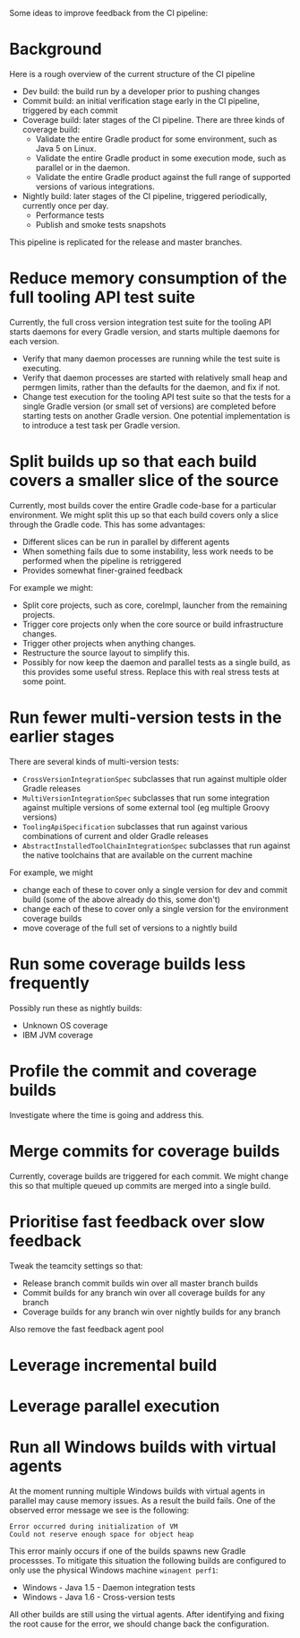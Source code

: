 
Some ideas to improve feedback from the CI pipeline:

# Background

Here is a rough overview of the current structure of the CI pipeline

- Dev build: the build run by a developer prior to pushing changes
- Commit build: an initial verification stage early in the CI pipeline, triggered by each commit
- Coverage build: later stages of the CI pipeline. There are three kinds of coverage build:
    - Validate the entire Gradle product for some environment, such as Java 5 on Linux.
    - Validate the entire Gradle product in some execution mode, such as parallel or in the daemon.
    - Validate the entire Gradle product against the full range of supported versions of various integrations.
- Nightly build: later stages of the CI pipeline, triggered periodically, currently once per day.
    - Performance tests
    - Publish and smoke tests snapshots

This pipeline is replicated for the release and master branches.

# Reduce memory consumption of the full tooling API test suite

Currently, the full cross version integration test suite for the tooling API starts daemons for every Gradle version, and starts
multiple daemons for each version.

- Verify that many daemon processes are running while the test suite is executing.
- Verify that daemon processes are started with relatively small heap and permgen limits, rather than the defaults for the daemon, and fix if not.
- Change test execution for the tooling API test suite so that the tests for a single Gradle version (or small set of versions) are completed before starting
  tests on another Gradle version. One potential implementation is to introduce a test task per Gradle version.

# Split builds up so that each build covers a smaller slice of the source

Currently, most builds cover the entire Gradle code-base for a particular environment. We might split this up so that each build covers
only a slice through the Gradle code. This has some advantages:

- Different slices can be run in parallel by different agents
- When something fails due to some instability, less work needs to be performed when the pipeline is retriggered
- Provides somewhat finer-grained feedback

For example we might:

- Split core projects, such as core, coreImpl, launcher from the remaining projects.
- Trigger core projects only when the core source or build infrastructure changes.
- Trigger other projects when anything changes.
- Restructure the source layout to simplify this.
- Possibly for now keep the daemon and parallel tests as a single build, as this provides some useful stress. Replace this with real stress tests at some point.

# Run fewer multi-version tests in the earlier stages

There are several kinds of multi-version tests:

- `CrossVersionIntegrationSpec` subclasses that run against multiple older Gradle releases
- `MultiVersionIntegrationSpec` subclasses that run some integration against multiple versions of some external tool (eg multiple Groovy versions)
- `ToolingApiSpecification` subclasses that run against various combinations of current and older Gradle releases
- `AbstractInstalledToolChainIntegrationSpec` subclasses that run against the native toolchains that are available on the current machine

For example, we might

- change each of these to cover only a single version for dev and commit build (some of the above already do this, some don't)
- change each of these to cover only a single version for the environment coverage builds
- move coverage of the full set of versions to a nightly build

# Run some coverage builds less frequently

Possibly run these as nightly builds:

- Unknown OS coverage
- IBM JVM coverage

# Profile the commit and coverage builds

Investigate where the time is going and address this.

# Merge commits for coverage builds

Currently, coverage builds are triggered for each commit. We might change this so that multiple queued up commits are merged into a single build.

# Prioritise fast feedback over slow feedback

Tweak the teamcity settings so that:

- Release branch commit builds win over all master branch builds
- Commit builds for any branch win over all coverage builds for any branch
- Coverage builds for any branch win over nightly builds for any branch

Also remove the fast feedback agent pool

# Leverage incremental build

# Leverage parallel execution

# Run all Windows builds with virtual agents

At the moment running multiple Windows builds with virtual agents in parallel may cause memory issues. As a result the build fails. One of the observed error message
we see is the following:

    Error occurred during initialization of VM
    Could not reserve enough space for object heap

This error mainly occurs if one of the builds spawns new Gradle processses. To mitigate this situation the following builds are configured to only use the physical
Windows machine `winagent perf1`:

- Windows - Java 1.5 - Daemon integration tests
- Windows - Java 1.6 - Cross-version tests

All other builds are still using the virtual agents. After identifying and fixing the root cause for the error, we should change back the configuration.
